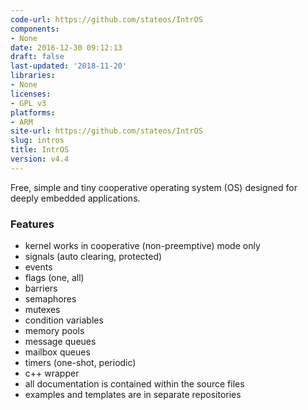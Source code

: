 ```yaml
---
code-url: https://github.com/stateos/IntrOS
components:
- None
date: 2016-12-30 09:12:13
draft: false
last-updated: '2018-11-20'
libraries:
- None
licenses:
- GPL v3
platforms:
- ARM
site-url: https://github.com/stateos/IntrOS
slug: intros
title: IntrOS
version: v4.4
---
```

Free, simple and tiny cooperative operating system (OS) designed for deeply embedded applications.

<!--more-->

### Features
- kernel works in cooperative (non-preemptive) mode only
- signals (auto clearing, protected)
- events
- flags (one, all)
- barriers
- semaphores
- mutexes
- condition variables
- memory pools
- message queues
- mailbox queues
- timers (one-shot, periodic)
- c++ wrapper
- all documentation is contained within the source files
- examples and templates are in separate repositories



